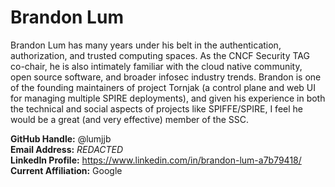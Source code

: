 # Brandon Lum
Brandon Lum has many years under his belt in the authentication, authorization, and trusted computing spaces. As the CNCF Security TAG co-chair, he is also intimately familiar with the cloud native community, open source software, and broader infosec industry trends. Brandon is one of the founding maintainers of project Tornjak (a control plane and web UI for managing multiple SPIRE deployments), and given his experience in both the technical and social aspects of projects like SPIFFE/SPIRE, I feel he would be a great (and very effective) member of the SSC.

**GitHub Handle:** @lumjjb  
**Email Address:** _REDACTED_  
**LinkedIn Profile:** https://www.linkedin.com/in/brandon-lum-a7b79418/  
**Current Affiliation:** Google  
